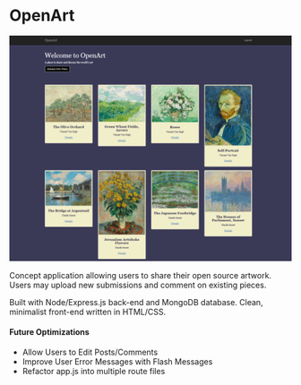 # OpenArt

![alt text](https://raw.githubusercontent.com/jaisonpthomas/openArt/master/homePage.png "homepage")

Concept application allowing users to share their open source artwork. Users may upload new submissions and comment on existing pieces.

Built with Node/Express.js back-end and MongoDB database. Clean, minimalist front-end written in HTML/CSS.

#### Future Optimizations
+ Allow Users to Edit Posts/Comments
+ Improve User Error Messages with Flash Messages
+ Refactor app.js into multiple route files